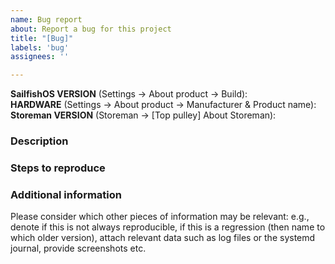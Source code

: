 ```yaml
---
name: Bug report
about: Report a bug for this project
title: "[Bug]"
labels: 'bug'
assignees: ''

---
```


**SailfishOS VERSION** (Settings → About product → Build): 
<br />**HARDWARE** (Settings → About product → Manufacturer & Product name): 
<br />**Storeman VERSION** (Storeman → [Top pulley] About Storeman): 
<br />

### Description


### Steps to reproduce


### Additional information

Please consider which other pieces of information may be relevant: e.g., denote if this is not always reproducible, if this is a regression (then name to which older version), attach relevant data such as log files or the systemd journal, provide screenshots etc.
